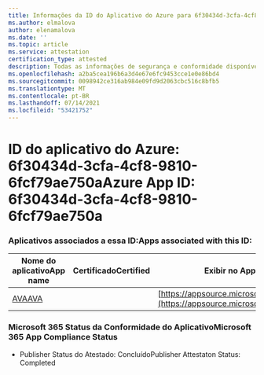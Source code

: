 ```yaml
---
title: Informações da ID do Aplicativo do Azure para 6f30434d-3cfa-4cf8-9810-6fcf79ae750a
ms.author: elmalova
author: elenamalova
ms.date: ''
ms.topic: article
ms.service: attestation
certification_type: attested
description: Todas as informações de segurança e conformidade disponíveis para 6f30434d-3cfa-4cf8-9810-6fcf79ae750a.
ms.openlocfilehash: a2ba5cea196b6a3d4e67e6fc9453cce1e0e86bd4
ms.sourcegitcommit: 0098942ce316ab984e09fd9d2063cbc516c8bfb5
ms.translationtype: MT
ms.contentlocale: pt-BR
ms.lasthandoff: 07/14/2021
ms.locfileid: "53421752"
---
```

# <a name="azure-app-id-6f30434d-3cfa-4cf8-9810-6fcf79ae750a"></a><span data-ttu-id="8ea08-103">ID do aplicativo do Azure: 6f30434d-3cfa-4cf8-9810-6fcf79ae750a</span><span class="sxs-lookup"><span data-stu-id="8ea08-103">Azure App ID: 6f30434d-3cfa-4cf8-9810-6fcf79ae750a</span></span>


### <a name="apps-associated-with-this-id"></a><span data-ttu-id="8ea08-104">Aplicativos associados a essa ID:</span><span class="sxs-lookup"><span data-stu-id="8ea08-104">Apps associated with this ID:</span></span>
| <span data-ttu-id="8ea08-105">**Nome do aplicativo**</span><span class="sxs-lookup"><span data-stu-id="8ea08-105">**App name**</span></span> | <span data-ttu-id="8ea08-106">**Certificado**</span><span class="sxs-lookup"><span data-stu-id="8ea08-106">**Certified**</span></span> | <span data-ttu-id="8ea08-107">**Exibir no AppSource**</span><span class="sxs-lookup"><span data-stu-id="8ea08-107">**View in AppSource**</span></span> |
|-|-|-|
| [<span data-ttu-id="8ea08-108">AVA</span><span class="sxs-lookup"><span data-stu-id="8ea08-108">AVA</span></span>](https://docs.microsoft.com/en-us/microsoft-365-app-certification/forward/WA104381883) |  | [https://appsource.microsoft.com/product/office/WA104381883](https://appsource.microsoft.com/product/office/WA104381883) |

### <a name="microsoft-365-app-compliance-status"></a><span data-ttu-id="8ea08-109">Microsoft 365 Status da Conformidade do Aplicativo</span><span class="sxs-lookup"><span data-stu-id="8ea08-109">Microsoft 365 App Compliance Status</span></span>
- <span data-ttu-id="8ea08-110">Publisher Status do Atestado: Concluído</span><span class="sxs-lookup"><span data-stu-id="8ea08-110">Publisher Attestaton Status: Completed</span></span>
